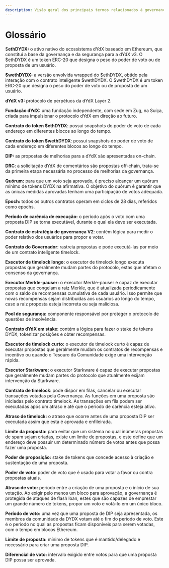 ```yaml
---
description: Visão geral dos principais termos relacionados à governança.
---
```


# Glossário

$**ethDYDX:** o ativo nativo do ecossistema dYdX baseado em Ethereum, que constitui a base da governança e da segurança para a dYdX v3. O $ethDYDX é um token ERC-20 que designa o peso do poder de voto ou de proposta de um usuário.

**$wethDYDX:** a versão envolvida wrapped do $ethDYDX, obtido pela interação com o contrato inteligente $wethDYDX. O $wethDYDX é um token ERC-20 que designa o peso do poder de voto ou de proposta de um usuário.

**dYdX v3:** protocolo de perpétuos da dYdX Layer 2.

**Fundação dYdX:** uma fundação independente, com sede em Zug, na Suíça, criada para impulsionar o protocolo dYdX em direção ao futuro.

**Contrato do token $ethDYDX**: possui snapshots do poder de voto de cada endereço em diferentes blocos ao longo do tempo.

**Contrato do token $wethDYDX**: possui snapshots do poder de voto de cada endereço em diferentes blocos ao longo do tempo.

**DIP:** as propostas de melhorias para a dYdX são apresentadas on-chain.

**DRC**: a solicitação dYdX de comentários são propostas off-chain, trata-se da primeira etapa necessária no processo de melhorias da governança.

**Quórum:** para que um voto seja aprovado, é preciso alcançar um quórum mínimo de tokens DYDX na afirmativa. O objetivo do quórum é garantir que as únicas medidas aprovadas tenham uma participação de votos adequada.

**Epoch:** todos os outros contratos operam em ciclos de 28 dias, referidos como epochs.

**Período de carência de execução:** o período após o voto com uma proposta DIP se torna executável, durante o qual ela deve ser executada.

**Contrato de estratégia de governança V2**: contém lógica para medir o poder relativo dos usuários para propor e votar.

**Contrato do Governador**: rastreia propostas e pode executá-las por meio de um contrato inteligente timelock.

**Executor de timelock longo:** o executor de timelock longo executa propostas que geralmente mudam partes do protocolo, estas que afetam o consenso da governança.

**Executor Merkle-pauser:** o executor Merkle-pauser é capaz de executar propostas que congelam a raiz Merkle, que é atualizada periodicamente com o saldo de recompensas cumulativa de cada usuário. Isso permite que novas recompensas sejam distribuídas aos usuários ao longo do tempo, caso a raiz proposta esteja incorreta ou seja maliciosa.

**Pool de segurança:** componente responsável por proteger o protocolo de questões de insolvência.

**Contrato dYdX em stake**: contém a lógica para fazer o stake de tokens DYDX, tokenizar posições e obter recompensas.

**Executor de timelock curto:** o executor de timelock curto é capaz de executar propostas que geralmente mudam os contratos de recompensas e incentivo ou quando o Tesouro da Comunidade exige uma intervenção rápida.

**Executor Starkware:** o executor Starkware é capaz de executar propostas que geralmente mudam partes do protocolo que atualmente exijam intervenção da Starkware.

**Contrato de timelock**: pode dispor em filas, cancelar ou executar transações votadas pela Governança. As funções em uma proposta são iniciadas pelo contrato timelock. As transações em fila podem ser executadas após um atraso e até que o período de carência esteja ativo.

**Atraso de timelock:** o atraso que ocorre antes de uma proposta DIP ser executada assim que esta é aprovada e enfileirada.

**Limite da proposta:** para evitar que um sistema no qual inúmeras propostas de spam sejam criadas, existe um limite de propostas, e este define que um endereço deve possuir um determinado número de votos antes que possa fazer uma proposta.

**Poder de proposição:** stake de tokens que concede acesso à criação e sustentação de uma proposta.

**Poder de voto:** poder de voto que é usado para votar a favor ou contra propostas atuais.

**Atraso de voto:** período entre a criação de uma proposta e o início de sua votação. Ao exigir pelo menos um bloco para aprovação, a governança é protegida de ataques de flash loan, estes que são capazes de emprestar um grande número de tokens, propor um voto e votá-lo em um único bloco.

**Período de voto:** uma vez que uma proposta de DIP seja apresentada, os membros da comunidade da DYDX votam até o fim do período de voto. Este é o período no qual as propostas ficam disponíveis para serem votadas, com o tempo em blocos Ethereum.

**Limite de proposta:** mínimo de tokens que é mantido/delegado e necessário para criar uma proposta DIP.

**Diferencial de voto:** intervalo exigido entre votos para que uma proposta DIP possa ser aprovada.
